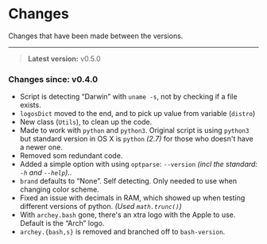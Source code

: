 # Changes

Changes that have been made between the versions.

- - -

> **Latest version:** v0.5.0



### Changes since: v0.4.0

-	Script is detecting “Darwin” with `uname -s`, not by checking if a file exists.
-	`logosDict` moved to the end, and to pick up value from variable (`distro`)
-	New class (`Utils`), to clean up the code.
-	Made to work with `python` and `python3`. Original script is using `python3` but standard version in OS X is `python` _(2.7)_ for those who doesn't have a newer one.
-	Removed som redundant code.
-	Added a simple option with  using `optparse`: `--version`
	_(incl the standard: `-h` and `--help`)_..
-	`brand` defaults to “None”. Self detecting. Only needed to use when changing color scheme.
-	Fixed an issue with decimals in RAM, which showed up when testing different versions of python. _(Used `math.trunc()`)_
-	With `archey.bash` gone, there's an xtra logo with the Apple to use. Default is the “Arch” logo.
-	`archey.{bash,s}` is removed and branched off to `bash-version`.
